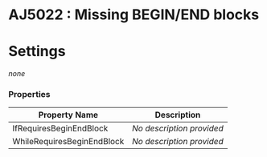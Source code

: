 # AJ5022 : Missing BEGIN/END blocks



# Settings

*none*

### Properties

| Property Name              | Description               |
|----------------------------|---------------------------|
| IfRequiresBeginEndBlock    | *No description provided* |
| WhileRequiresBeginEndBlock | *No description provided* |

